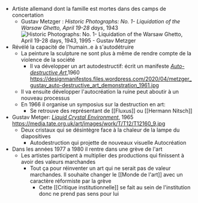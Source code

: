 - Artiste allemand dont la famille est mortes dans des camps de concertation
	- Gustav Metzger : *Historic Photographs: No. 1- Liquidation of the Warsaw Ghetto, April 19-28 days*, 1943 ![Historic Photographs: No. 1- Liquidation of the Warsaw Ghetto, April 19-28 days, 1943, 1995 - Gustav Metzger](https://uploads7.wikiart.org/images/gustav-metzger/historic-photographs-no-1-liquidation-of-the-warsaw-ghetto-april-19-28-days-1943-1995.jpg)
- Révélé la capacité de l'humain..e à s'autodétruire
	- La peinture la sculpture ne sont plus à même de rendre compte de la violence de la société
		- Il va développer un art autodestructif: écrit un manifeste [*Auto-destructive Art*](https://designmanifestos.org/gustav-metzger-auto-destructive-art-manifesto/),1960 https://designmanifestos.files.wordpress.com/2020/04/metzger_gustav_auto-destructive_art_demonstration_1961.jpg
	- Il va ensuite développer l'autocréation la ruine peut aboutir à un nouveau processus
	- En 1966 il organise un symposius sur la destruction en art:
		- Se retrouve des représentant de [[Fluxus]] ou [[Hermann Nitsch]]
- Gustav Metger: [*Liquid Crystal Environment*](https://www.tate.org.uk/art/artworks/metzger-liquid-crystal-environment-t12160), 1965 https://media.tate.org.uk/art/images/work/T/T12/T12160_9.jpg
	- Deux cristaux qui se désintègre face à la chaleur de la lampe du diapositives
		- Autodestruction qui projette de nouveaux visuelle Autocréation
- Dans les années 1977 a 1980 il rentre dans une grève de l'art
	- Les artistes participent à multiplier des productions qui finissent à avoir des valeurs marchandes
		- Tout ça pour réinventer un art qui ne serait pas de valeur marchandes. Il souhaite changer le [[Monde de l'art]] avec un caractère réformiste par la grève
			- Cette [[Critique institutionnelle]] se fait au sein de l'institution donc ne prend pas sens pour lui